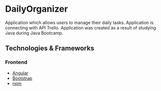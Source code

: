 # DailyOrganizer

Application which allows users to manage their daily tasks.
Application is connecting with API Trello. 
Application was created as a result of studying Java during Java Bootcamp. 

## Technologies & Frameworks

### Frontend
- [Angular](https://angular.io/)
- [Bootstrap](https://getbootstrap.com/)
- [npm](https://www.npmjs.com/)

